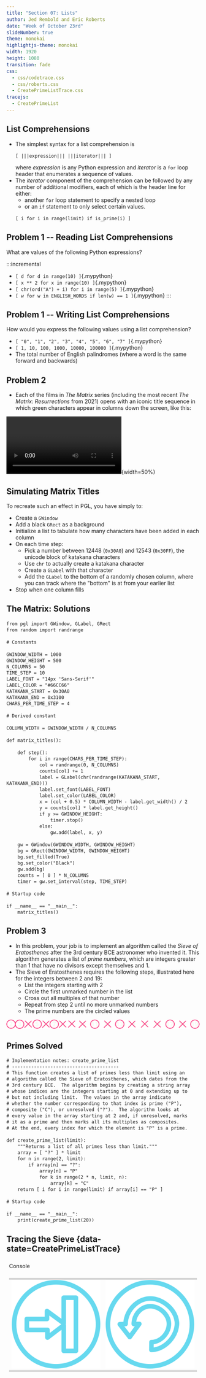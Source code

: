 ```yaml
---
title: "Section 07: Lists"
author: Jed Rembold and Eric Roberts
date: "Week of October 23rd"
slideNumber: true
theme: monokai
highlightjs-theme: monokai
width: 1920
height: 1080
transition: fade
css:
  - css/codetrace.css
  - css/roberts.css
  - CreatePrimeListTrace.css
tracejs:
  - CreatePrimeList
---
```



## List Comprehensions
- The simplest syntax for a list comprehension is
  ```mypython
  [ |||expression||| |||iterator||| ]
  ```
  where _expression_ is any Python expression and _iterator_ is a `for` loop header that enumerates a sequence of values.
- The _iterator_ component of the comprehension can be followed by any number of additional modifiers, each of which is the header line for either:
  - another `for` loop statement to specify a nested loop
  - or an `if` statement to only select certain values.
  ```mypython
  [ i for i in range(limit) if is_prime(i) ]
  ```

## Problem 1 -- Reading List Comprehensions
What are values of the following Python expressions?

:::incremental
- `[ d for d in range(10) ]`{.mypython}
- `[ x ** 2 for x in range(10) ]`{.mypython}
- `[ chr(ord("A") + i) for i in range(5) ]`{.mypython}
- `[ w for w in ENGLISH_WORDS if len(w) == 1 ]`{.mypython}
:::

<!--
```{.mypython data-line-numbers=2}
>>> [d for d in range(10)]
[0, 1, 2, 3, 4, 5, 6, 7, 8, 9]
```
-->

## Problem 1 -- Writing List Comprehensions
How would you express the following values using a list comprehension?

- `[ "0", "1", "2", "3", "4", "5", "6", "7" ]`{.mypython}
- `[ 1, 10, 100, 1000, 10000, 100000 ]`{.mypython}
- The total number of English palindromes (where a word is the same forward and backwards)


## Problem 2
- Each of the films in _The Matrix_ series (including the most recent _The Matrix: Resurrections_ from 2021) opens with an iconic title sequence in which green characters appear in columns down the screen, like this:

![](./video/MatrixTitlesShort.mov){width=50%}


## Simulating Matrix Titles
To recreate such an effect in PGL, you have simply to:

- Create a `GWindow`
- Add a black `GRect` as a background
- Initialize a list to tabulate how many characters have been added in each column
- On each time step:
  - Pick a number between 12448 (`0x30A0`) and 12543 (`0x30FF`), the unicode block of katakana characters
  - Use `chr` to actually create a katakana character
  - Create a `GLabel` with that character
  - Add the `GLabel` to the bottom of a randomly chosen column, where you can track where the "bottom" is at from your earlier list
- Stop when one column fills


## The Matrix: Solutions
```{.mypython style='max-height:850px; font-size: .75em;'}
from pgl import GWindow, GLabel, GRect
from random import randrange

# Constants

GWINDOW_WIDTH = 1000
GWINDOW_HEIGHT = 500
N_COLUMNS = 50
TIME_STEP = 10
LABEL_FONT = "14px 'Sans-Serif'"
LABEL_COLOR = "#66CC66"
KATAKANA_START = 0x30A0
KATAKANA_END = 0x3100
CHARS_PER_TIME_STEP = 4

# Derived constant

COLUMN_WIDTH = GWINDOW_WIDTH / N_COLUMNS

def matrix_titles():

    def step():
        for i in range(CHARS_PER_TIME_STEP):
            col = randrange(0, N_COLUMNS)
            counts[col] += 1
            label = GLabel(chr(randrange(KATAKANA_START, KATAKANA_END)))
            label.set_font(LABEL_FONT)
            label.set_color(LABEL_COLOR)
            x = (col + 0.5) * COLUMN_WIDTH - label.get_width() / 2
            y = counts[col] * label.get_height()
            if y >= GWINDOW_HEIGHT:
                timer.stop()
            else:
                gw.add(label, x, y)

    gw = GWindow(GWINDOW_WIDTH, GWINDOW_HEIGHT)
    bg = GRect(GWINDOW_WIDTH, GWINDOW_HEIGHT)
    bg.set_filled(True)
    bg.set_color("Black")
    gw.add(bg)
    counts = [ 0 ] * N_COLUMNS
    timer = gw.set_interval(step, TIME_STEP)

# Startup code

if __name__ == "__main__":
    matrix_titles()
```

## Problem 3
- In this problem, your job is to implement an algorithm called the _Sieve of Eratosthenes_ after the 3rd century BCE astronomer who invented it. This algorithm generates a list of _prime numbers_, which are integers greater than 1 that have no divisors except themselves and 1.
- The Sieve of Eratosthenes requires the following steps, illustrated here for the integers between 2 and 19:
  <ul>
    <li class='fragment' data-fragment-index=0> List the integers starting with 2 </li>
    <li class='fragment' data-fragment-index=1> Circle the first unmarked number in the list </li>
    <li class='fragment' data-fragment-index=2> Cross out all multiples of that number </li>
    <li class='fragment' data-fragment-index=3> Repeat from step 2 until no more unmarked numbers </li>
    <li class='fragment' data-fragment-index=11> The prime numbers are the circled values </li>
  </ul>

![](./images/sieve.svg)

## Primes Solved
```{.mypython style='max-height:850px; font-size:.8em'}
# Implementation notes: create_prime_list
# ---------------------------------------
# This function creates a list of primes less than limit using an
# algorithm called the Sieve of Eratosthenes, which dates from the
# 3rd century BCE.  The algorithm begins by creating a string array
# whose indices are the integers starting at 0 and extending up to
# but not including limit.  The values in the array indicate
# whether the number corresponding to that index is prime ("P"),
# composite ("C"), or unresolved ("?").  The algorithm looks at
# every value in the array starting at 2 and, if unresolved, marks
# it as a prime and then marks all its multiples as composites.
# At the end, every index for which the element is "P" is a prime.

def create_prime_list(limit):
    """Returns a list of all primes less than limit."""
    array = [ "?" ] * limit
    for n in range(2, limit):
        if array[n] == "?":
            array[n] = "P"
            for k in range(2 * n, limit, n):
                array[k] = "C"
    return [ i for i in range(limit) if array[i] == "P" ]

# Startup code

if __name__ == "__main__":
    print(create_prime_list(20))
```

## Tracing the Sieve {data-state=CreatePrimeListTrace}

<table id="CreatePrimeListTable">
<tbody style="border:none;">
<tr><td><div id="CreatePrimeListTrace" style="margin:0px;"></div></td></tr>
<tr><td>
<div id="CreatePrimeListBanner" style="margin:0px; padding:0px;">Console</div>
</td></tr>
<tr><td><div id="CreatePrimeListConsole"></div></td></tr>
<tr>
<td style="text-align:center;">
<table class="CTControlStrip">
<tbody>
<tr>
<td>
<img id=CreatePrimeListTraceStepInButton
     class="CTButton"
     src="images/StepInControl.png"
     alt="StepInButton" />
</td>
<td>
<img id=CreatePrimeListTraceResetButton
     class="CTButton"
     src="images/ResetControl.png"
     alt="ResetButton" />
</td>
</tr>
</tbody>
</table>
</td>
</tr>
</table>
